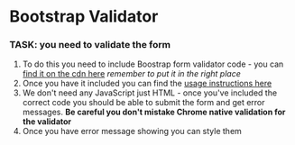 # Bootstrap Validator

### TASK: you need to validate the form

1. To do this you need to include Boostrap form validator code - you can [find it on the cdn here](https://cdnjs.com/libraries/1000hz-bootstrap-validator) _remember to put it in the right place_
2. Once you have it included you can find the [usage instructions here](http://1000hz.github.io/bootstrap-validator/)
3. We don't need any JavaScript just HTML - once you've included the correct code you should be able to submit the form and get error messages. **Be careful you don't mistake Chrome native validation for the validator**
4. Once you have error message showing you can style them